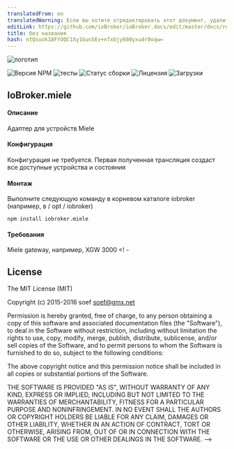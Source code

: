 ```yaml
---
translatedFrom: en
translatedWarning: Если вы хотите отредактировать этот документ, удалите поле «translatedFrom», в противном случае этот документ будет снова автоматически переведен
editLink: https://github.com/ioBroker/ioBroker.docs/edit/master/docs/ru/adapterref/iobroker.miele/README.md
title: без названия
hash: ntQsuok18FYOQC1Xy1GunSEv+n7xbjy608yxu4r0oqw=
---
```

![логотип](../../../en/adapterref/iobroker.miele/admin/miele.png)

![Версия NPM](http://img.shields.io/npm/v/iobroker.miele.svg)
![тесты](http://img.shields.io/travis/soef/ioBroker.miele/master.svg)
![Статус сборки](https://ci.appveyor.com/api/projects/status/o43a9fj5a19d5n6y?svg=true)
![Лицензия](https://img.shields.io/badge/license-MIT-blue.svg?style=flat)
![Загрузки](https://img.shields.io/npm/dm/iobroker.miele.svg)

## IoBroker.miele
#### Описание
Адаптер для устройств Miele

#### Конфигурация
Конфигурация не требуется. Первая полученная трансляция создаст все доступные устройства и состояния

#### Монтаж
Выполните следующую команду в корневом каталоге iobroker (например, в / opt / iobroker)

```
npm install iobroker.miele
```

#### Требования
Miele gateway, например, XGW 3000 <! -

## License
The MIT License (MIT)

Copyright (c) 2015-2016 soef <soef@gmx.net>

Permission is hereby granted, free of charge, to any person obtaining a copy
of this software and associated documentation files (the "Software"), to deal
in the Software without restriction, including without limitation the rights
to use, copy, modify, merge, publish, distribute, sublicense, and/or sell
copies of the Software, and to permit persons to whom the Software is
furnished to do so, subject to the following conditions:

The above copyright notice and this permission notice shall be included in
all copies or substantial portions of the Software.

THE SOFTWARE IS PROVIDED "AS IS", WITHOUT WARRANTY OF ANY KIND, EXPRESS OR
IMPLIED, INCLUDING BUT NOT LIMITED TO THE WARRANTIES OF MERCHANTABILITY,
FITNESS FOR A PARTICULAR PURPOSE AND NONINFRINGEMENT. IN NO EVENT SHALL THE
AUTHORS OR COPYRIGHT HOLDERS BE LIABLE FOR ANY CLAIM, DAMAGES OR OTHER
LIABILITY, WHETHER IN AN ACTION OF CONTRACT, TORT OR OTHERWISE, ARISING FROM,
OUT OF OR IN CONNECTION WITH THE SOFTWARE OR THE USE OR OTHER DEALINGS IN
THE SOFTWARE.
-->
